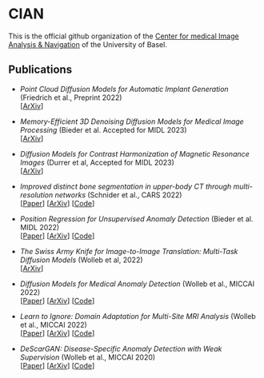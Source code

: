 # CIAN
This is the official github organization of the 
[Center for medical Image Analysis & Navigation](https://dbe.unibas.ch/en/cian/) of the University of Basel.

## Publications

* *Point Cloud Diffusion Models for Automatic Implant Generation* (Friedrich et al., Preprint 2022)  
[[ArXiv](https://arxiv.org/abs/2303.08061)]

* *Memory-Efficient 3D Denoising Diffusion Models for Medical Image Processing* (Bieder et al. Accepted for MIDL 2023)  
[[ArXiv](https://arxiv.org/abs/2303.15288)]

* *Diffusion Models for Contrast Harmonization of Magnetic Resonance Images* (Durrer et al, Accepted for MIDL 2023)  
[[ArXiv](https://arxiv.org/abs/2303.08189)]

* *Improved distinct bone segmentation in upper-body CT through multi-resolution networks* (Schnider et al., CARS 2022)  
[[Paper](https://link.springer.com/article/10.1007/s11548-022-02650-y)]
[[ArXiv](https://arxiv.org/abs/2301.13674)]
[[Code](https://gitlab.com/cian.unibas.ch/sneakynet)]

* *Position Regression for Unsupervised Anomaly Detection* (Bieder et al. MIDL 2022)  
[[Paper](https://proceedings.mlr.press/v172/bieder22a.html)]
[[ArXiv](https://arxiv.org/abs/2301.08064)]
[[Code](https://gitlab.com/cian.unibas.ch/position-regression)]

* *The Swiss Army Knife for Image-to-Image Translation: Multi-Task Diffusion Models* (Wolleb et al, 2022)  
[[ArXiv](https://arxiv.org/abs/2204.02641)]

* *Diffusion Models for Medical Anomaly Detection* (Wolleb et al., MICCAI 2022)  
[[Paper](https://link.springer.com/chapter/10.1007/978-3-031-16452-1_4)]
[[ArXiv](https://arxiv.org/abs/2203.04306)]
[[Code](https://gitlab.com/cian.unibas.ch/diffusion-anomaly)]

* *Learn to Ignore: Domain Adaptation for Multi-Site MRI Analysis* (Wolleb et al., MICCAI 2022)  
[[Paper](https://link.springer.com/chapter/10.1007/978-3-031-16449-1_69)] 
[[ArXiv](https://arxiv.org/abs/2110.06803)] 
[[Code](https://gitlab.com/cian.unibas.ch/L2I)]

* *DeScarGAN: Disease-Specific Anomaly Detection with Weak Supervision* (Wolleb et al., MICCAI 2020)  
[[Paper](https://link.springer.com/chapter/10.1007/978-3-030-59719-1_2)]
[[ArXiv](https://arxiv.org/abs/2007.14118)]
[[Code](https://github.com/JuliaWolleb/DeScarGAN)]
